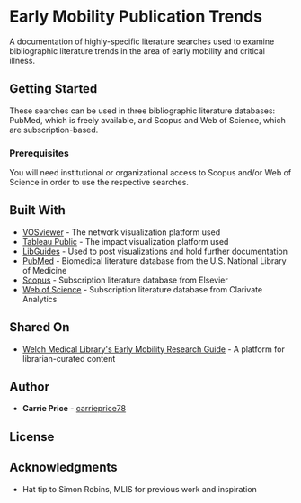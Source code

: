 # Early Mobility Publication Trends

A documentation of highly-specific literature searches used to examine bibliographic literature trends in the area of early mobility and critical illness.

## Getting Started

These searches can be used in three bibliographic literature databases: PubMed, which is freely available, and Scopus and Web of Science, which are subscription-based.

### Prerequisites

You will need institutional or organizational access to Scopus and/or Web of Science in order to use the respective searches.


## Built With

* [VOSviewer](https://www.vosviewer.com/) - The network visualization platform used
* [Tableau Public](https://public.tableau.com/s/) - The impact visualization platform used
* [LibGuides](https://www.springshare.com/libguides/) - Used to post visualizations and hold further documentation
* [PubMed](https://pubmed.ncbi.nlm.nih.gov/) - Biomedical literature database from the U.S. National Library of Medicine
* [Scopus](https://www.scopus.com/) - Subscription literature database from Elsevier
* [Web of Science](https://apps.webofknowledge.com/) - Subscription literature database from Clarivate Analytics


## Shared On

* [Welch Medical Library's Early Mobility Research Guide](https://browse.welch.jhmi.edu/early-mobility/trends/data-visualization) - A platform for librarian-curated content

## Author

* **Carrie Price** - [carrieprice78](https://github.com/carrieprice78/)



## License


## Acknowledgments

* Hat tip to Simon Robins, MLIS for previous work and inspiration

